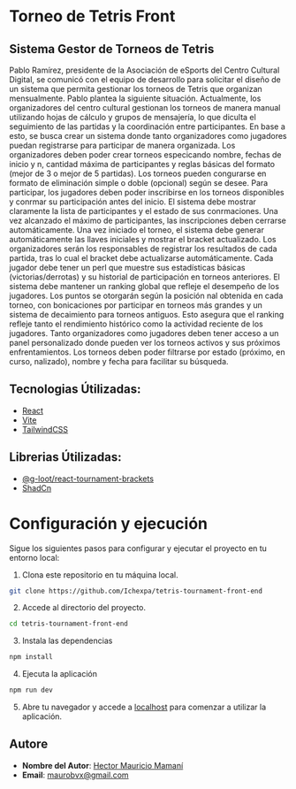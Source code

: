 # Torneo de Tetris Front
## Sistema Gestor de Torneos de Tetris
Pablo Ramírez, presidente de la Asociación de eSports del Centro Cultural Digital, se
comunicó con el equipo de desarrollo para solicitar el diseño de un sistema que permita
gestionar los torneos de Tetris que organizan mensualmente. Pablo plantea la siguiente
situación.
Actualmente, los organizadores del centro cultural gestionan los torneos de manera manual
utilizando hojas de cálculo y grupos de mensajería, lo que diculta el seguimiento de las
partidas y la coordinación entre participantes.
En base a esto, se busca crear un sistema donde tanto organizadores como jugadores
puedan registrarse para participar de manera organizada.
Los organizadores deben poder crear torneos especicando nombre, fechas de inicio y n,
cantidad máxima de participantes y reglas básicas del formato (mejor de 3 o mejor de 5
partidas). Los torneos pueden congurarse en formato de eliminación simple o doble
(opcional) según se desee.
Para participar, los jugadores deben poder inscribirse en los torneos disponibles y
conrmar su participación antes del inicio. El sistema debe mostrar claramente la lista de
participantes y el estado de sus conrmaciones. Una vez alcanzado el máximo de
participantes, las inscripciones deben cerrarse automáticamente.
Una vez iniciado el torneo, el sistema debe generar automáticamente las llaves iniciales y
mostrar el bracket actualizado. Los organizadores serán los responsables de registrar los
resultados de cada partida, tras lo cual el bracket debe actualizarse automáticamente.
Cada jugador debe tener un perl que muestre sus estadísticas básicas (victorias/derrotas)
y su historial de participación en torneos anteriores. El sistema debe mantener un ranking
global que refleje el desempeño de los jugadores. Los puntos se otorgarán según la
posición nal obtenida en cada torneo, con bonicaciones por participar en torneos más
grandes y un sistema de decaimiento para torneos antiguos. Esto asegura que el ranking
refleje tanto el rendimiento histórico como la actividad reciente de los jugadores.
Tanto organizadores como jugadores deben tener acceso a un panel personalizado donde
pueden ver los torneos activos y sus próximos enfrentamientos. Los torneos deben poder
filtrarse por estado (próximo, en curso, nalizado), nombre y fecha para facilitar su
búsqueda.

## Tecnologias Útilizadas:

* [React](https://es.react.dev/)
* [Vite](https://vitejs.dev/)
* [TailwindCSS](https://tailwindcss.com/)

## Librerias Útilizadas:

* [@g-loot/react-tournament-brackets](https://www.npmjs.com/package/@g-loot/react-tournament-brackets)
* [ShadCn](https://ui.shadcn.com/)

# Configuración y ejecución

Sigue los siguientes pasos para configurar y ejecutar el proyecto en tu entorno local:

1. Clona este repositorio en tu máquina local.

```bash
git clone https://github.com/Ichexpa/tetris-tournament-front-end
```
2. Accede al directorio del proyecto.
```bash
cd tetris-tournament-front-end
```
3. Instala las dependencias
 ```bash
npm install
  ```
4. Ejecuta la aplicación
 ```bash
npm run dev
 ```

5. Abre tu navegador y accede a [localhost](#) para comenzar a utilizar la aplicación.
## Autore

- **Nombre del Autor**: [Hector Mauricio Mamaní](https://github.com/ichexpa)
- **Email**: maurobvx@gmail.com
